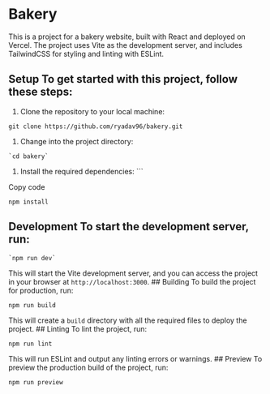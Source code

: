 # Bakery 

 This is a project for a bakery website, built with React and deployed on Vercel. The project uses Vite as the development server, and includes TailwindCSS for styling and linting with ESLint. 
 
 ## Setup To get started with this project, follow these steps: 
 
 1. Clone the repository to your local machine: 

```
git clone https://github.com/ryadav96/bakery.git
```

1. Change into the project directory:
```
`cd bakery`
```

1. Install the required dependencies: ```

Copy code
```
npm install
````

## Development To start the development server, run: 
```
`npm run dev`
````

This will start the Vite development server, and you can access the project in your browser at `http://localhost:3000`. ## Building To build the project for production, run:

 ```
 npm run build
````

This will create a `build` directory with all the required files to deploy the project. ## Linting To lint the project, run:
 ```
npm run lint
````

This will run ESLint and output any linting errors or warnings. ## Preview To preview the production build of the project, run: 
```
npm run preview
```
